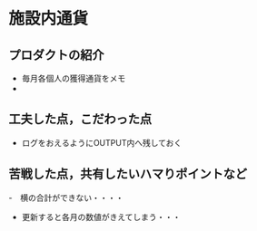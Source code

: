 # 施設内通貨

## プロダクトの紹介

- 毎月各個人の獲得通貨をメモ
- 

## 工夫した点，こだわった点

- ログをおえるようにOUTPUT内へ残しておく

## 苦戦した点，共有したいハマりポイントなど

-　横の合計ができない・・・・
- 更新すると各月の数値がきえてしまう・・・
